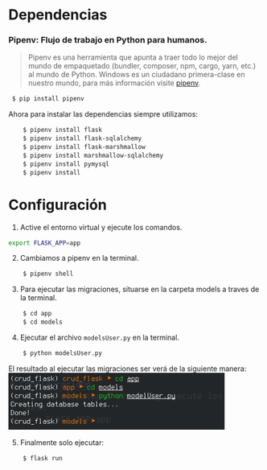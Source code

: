 # Dependencias
### Pipenv: Flujo de trabajo en Python para humanos.
> Pipenv es una herramienta que apunta a traer todo lo mejor del mundo de empaquetado (bundler, composer, npm, cargo, yarn, etc.) al mundo de Python. Windows es un ciudadano primera-clase en nuestro mundo, para más información visite [pipenv](https://pypi.org/project/pipenv/).
```bash
 $ pip install pipenv
```
Ahora para instalar las dependencias siempre utilizamos:
```bash
    $ pipenv install flask
    $ pipenv install flask-sqlalchemy
    $ pipenv install flask-marshmallow
    $ pipenv install marshmallow-sqlalchemy
    $ pipenv install pymysql
    $ pipenv install
```
# Configuración
1. Active el entorno virtual y ejecute los comandos.
```bash
export FLASK_APP=app
```
2. Cambiamos a pipenv en la terminal.
```bash
    $ pipenv shell
```
3. Para ejecutar las migraciones, situarse en la carpeta models a traves de la terminal.
```bash
    $ cd app
    $ cd models
```
4. Ejecutar el archivo `modelsUser.py` en la terminal.
```bash
    $ python modelsUser.py
```
El resultado al ejecutar las migraciones ser verá de la siguiente manera:
<img src="Screenshot1.png">

5. Finalmente solo ejecutar:
```bash
    $ flask run
```